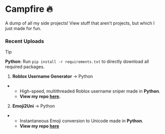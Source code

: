 # Campfire 🔥
A dump of all my side projects! View stuff that aren't projects, but which I just made for fun.

### Recent Uploads

> [!TIP]
> **Python**: Run `pip install -r requirements.txt` to directly download all required packages.

1. **Roblox Username Generator** → Python
- - High-speed, multithreaded Roblox username sniper made in **Python**.
  - **View my repo [here](https://github.com/mr-suno/Campfire/tree/main/Roblox%20Username%20Gen).**
2. **Emoji2Uni** → Python
- - Instantaneous Emoji conversion to Unicode made in **Python**.
  - **View my repo [here](https://github.com/mr-suno/Campfire/tree/main/Emoji2Uni)**
